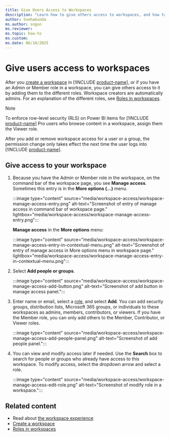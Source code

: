 ```yaml
---
title: Give Users Access to Workspaces
description: "Learn how to give others access to workspaces, and how to modify their access."
author: SnehaGunda
ms.author: sngun
ms.reviewer: 
ms.topic: how-to
ms.custom: 
ms.date: 06/10/2025
---
```

# Give users access to workspaces

After you [create a workspace](create-workspaces.md) in [!INCLUDE [product-name](../includes/product-name.md)], or if you have an Admin or Member role in a workspace, you can give others access to it by adding them to the different roles. Workspace creators are automatically admins. For an explanation of the different roles, see [Roles in workspaces](roles-workspaces.md).

> [!NOTE]
> To enforce row-level security (RLS) on Power BI items for [!INCLUDE [product-name](../includes/product-name.md)] Pro users who browse content in a workspace, assign them the Viewer role.
>
> After you add or remove workspace access for a user or a group, the permission change only takes effect the next time the user logs into [!INCLUDE [product-name](../includes/product-name.md)].

## Give access to your workspace

1. Because you have the Admin or Member role in the workspace, on the command bar of the workspace page, you see **Manage access**. Sometimes this entry is in the **More options (...)** menu.

    :::image type="content" source="media/workspace-access/workspace-manage-access-entry.png" alt-text="Screenshot of entry of manage access in command bar of workspace page." lightbox="media/workspace-access/workspace-manage-access-entry.png":::

    **Manage access** in the **More options** menu:

    :::image type="content" source="media/workspace-access/workspace-manage-access-entry-in-contextual-menu.png" alt-text="Screenshot of entry of manage access in More options menu in workspace page." lightbox="media/workspace-access/workspace-manage-access-entry-in-contextual-menu.png":::

1. Select **Add people or groups**.

   :::image type="content" source="media/workspace-access/workspace-manage-access-add-button.png" alt-text="Screenshot of add button in manage access panel.":::

1. Enter name or email, select a [role](roles-workspaces.md), and select **Add**. You can add security groups, distribution lists, Microsoft 365 groups, or individuals to these workspaces as admins, members, contributors, or viewers. If you have the Member role, you can only add others to the Member, Contributor, or Viewer roles.

   :::image type="content" source="media/workspace-access/workspace-manage-access-add-people-panel.png" alt-text="Screenshot of add people panel.":::

1. You can view and modify access later if needed. Use the **Search** box to search for people or groups who already have access to this workspace. To modify access, select the dropdown arrow and select a role.

   :::image type="content" source="media/workspace-access/workspace-manage-access-edit-role.png" alt-text="Screenshot of modify role in a workspace.":::

## Related content

* Read about [the workspace experience](workspaces.md)
* [Create a workspace](create-workspaces.md)
* [Roles in workspaces](roles-workspaces.md)
